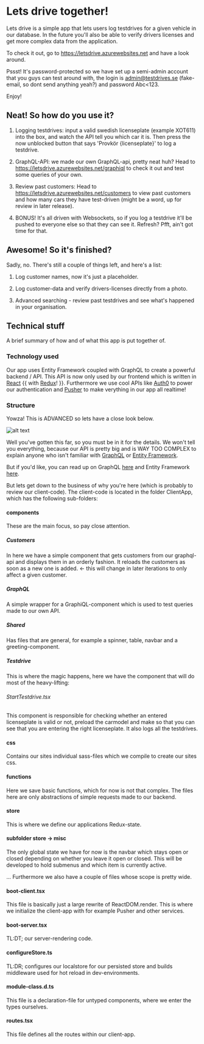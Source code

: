 # Lets drive together!
Lets drive is a simple app that lets users log testdrives for a given vehicle in our database. In the future you'll also be able to verify drivers licenses and get more complex data from the application.

To check it out, go to https://letsdrive.azurewebsites.net and have a look around.

Pssst! It's password-protected so we have set up a semi-admin account that you guys can test around with, the login is admin@testdrives.se (fake-email, so dont send anything yeah?) and password Abc<123.

Enjoy! 

## Neat! So how do you use it?

1. Logging testdrives: input a valid swedish licenseplate (example XOT611) into the box, and watch the API tell you which car it is. Then press the now unblocked button that says 'Provkör {licenseplate}' to log a testdrive.

2. GraphQL-API: we made our own GraphQL-api, pretty neat huh? Head to https://letsdrive.azurewebsites.net/graphiql to check it out and test some queries of your own.

3. Review past customers: Head to https://letsdrive.azurewebsites.net/customers to view past customers and how many cars they have test-driven (might be a word, up for review in later release).

4. BONUS! It's all driven with Websockets, so if you log a testdrive it'll be pushed to everyone else so that they can see it. Refresh? Pfft, ain't got time for that.

## Awesome! So it's finished?
Sadly, no. There's still a couple of things left, and here's a list:

1. Log customer names, now it's just a placeholder.

2. Log customer-data and verify drivers-licenses directly from a photo.

3. Advanced searching - review past testdrives and see what's happened in your organisation.

## Technical stuff
A brief summary of how and of what this app is put together of.

### Technology used
Our app uses Entity Framework coupled with GraphQL to create a powerful backend / API. This API is now only used by our frontend which is written in [React](https://reactjs.org/) {{ with [Redux](https://redux.js.org/)! }}. Furthermore we use cool APIs like [Auth0](https://auth0.com/) to power our authentication and [Pusher](https://pusher.com/) to make verything in our app all realtime!

### Structure
Yowza! This is ADVANCED so lets have a close look below.

![alt text](http://i0.kym-cdn.com/photos/images/original/001/151/543/119.jpg)

Well you've gotten this far, so you must be in it for the details. We won't tell you everything, because our API is pretty big and is WAY TOO COMPLEX to explain anyone who isn't familiar with [GraphQL](http://graphql.org/GraphQL) or [Entity Framework](https://docs.microsoft.com/en-us/ef/core/).

But if you'd like, you can read up on GraphQL [here](http://graphql.org/GraphQL) and Entity Framework [here](https://docs.microsoft.com/en-us/ef/core/).

But lets get down to the business of why you're here (which is probably to review our client-code). The client-code is located in the folder ClientApp, which has the following sub-folders:

#### components
These are the main focus, so pay close attention.

##### Customers
In here we have a simple component that gets customers from our graphql-api and displays them in an orderly fashion. It reloads the customers as soon as a new one is added. <- this will change in later iterations to only affect a given customer.

##### GraphQL
A simple wrapper for a GraphiQL-component which is used to test queries made to our own API.

##### Shared
Has files that are general, for example a spinner, table, navbar and a greeting-component.

##### Testdrive
This is where the magic happens, here we have the component that will do most of the heavy-lifting:

###### StartTestdrive.tsx
This component is responsible for checking whether an entered licenseplate is valid or not, preload the carmodel and make so that you can see that you are entering the right licenseplate. It also logs all the testdrives.

#### css
Contains our sites individual sass-files which we compile to create our sites css.

#### functions
Here we save basic functions, which for now is not that complex. The files here are only abstractions of simple requests made to our backend.

#### store
This is where we define our applications Redux-state.

#### subfolder store -> misc
The only global state we have for now is the navbar which stays open or closed depending on whether you leave it open or closed. This will be developed to hold submenus and which item is currently active.

... Furthermore we also have a couple of files whose scope is pretty wide.

#### boot-client.tsx
This file is basically just a large rewrite of ReactDOM.render. This is where we initialize the client-app with for example Pusher and other services.

#### boot-server.tsx
TL:DT; our server-rendering code.

#### configureStore.ts
TL:DR; configures our localstore for our persisted store and builds middleware used for hot reload in dev-environments.

#### module-class.d.ts
This file is a declaration-file for untyped components, where we enter the types ourselves.

#### routes.tsx
This file defines all the routes within our client-app.
